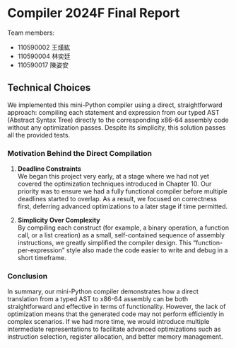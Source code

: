 # Compiler 2024F Final Report
Team members:
+ 110590002 王熯紘 
+ 110590004 林奕廷
+ 110590017 陳姿安

## Technical Choices

We implemented this mini-Python compiler using a direct, straightforward approach: compiling each statement and expression from our typed AST (Abstract Syntax Tree) directly to the corresponding x86-64 assembly code without any optimization passes. Despite its simplicity, this solution passes all the provided tests.

### Motivation Behind the Direct Compilation

1. **Deadline Constraints**  
   We began this project very early, at a stage where we had not yet covered the optimization techniques introduced in Chapter 10. Our priority was to ensure we had a fully functional compiler before multiple deadlines started to overlap. As a result, we focused on correctness first, deferring advanced optimizations to a later stage if time permitted.

2. **Simplicity Over Complexity**  
   By compiling each construct (for example, a binary operation, a function call, or a list creation) as a small, self-contained sequence of assembly instructions, we greatly simplified the compiler design. This “function-per-expression” style also made the code easier to write and debug in a short timeframe.

### Conclusion

In summary, our mini-Python compiler demonstrates how a direct translation from a typed AST to x86-64 assembly can be both straightforward and effective in terms of functionality. However, the lack of optimization means that the generated code may not perform efficiently in complex scenarios. If we had more time, we would introduce multiple intermediate representations to facilitate advanced optimizations such as instruction selection, register allocation, and better memory management.
